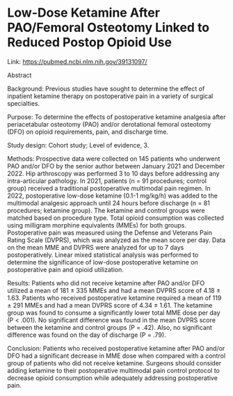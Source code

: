# Low-Dose Ketamine After PAO/Femoral Osteotomy Linked to Reduced Postop Opioid Use

Link: https://pubmed.ncbi.nlm.nih.gov/39131097/

Abstract

Background: Previous studies have sought to determine the effect of inpatient ketamine therapy on postoperative pain in a variety of surgical specialties.

Purpose: To determine the effects of postoperative ketamine analgesia after periacetabular osteotomy (PAO) and/or derotational femoral osteotomy (DFO) on opioid requirements, pain, and discharge time.

Study design: Cohort study; Level of evidence, 3.

Methods: Prospective data were collected on 145 patients who underwent PAO and/or DFO by the senior author between January 2021 and December 2022. Hip arthroscopy was performed 3 to 10 days before addressing any intra-articular pathology. In 2021, patients (n = 91 procedures; control group) received a traditional postoperative multimodal pain regimen. In 2022, postoperative low-dose ketamine (0.1-1 mg/kg/h) was added to the multimodal analgesic approach until 24 hours before discharge (n = 81 procedures; ketamine group). The ketamine and control groups were matched based on procedure type. Total opioid consumption was collected using milligram morphine equivalents (MMEs) for both groups. Postoperative pain was measured using the Defense and Veterans Pain Rating Scale (DVPRS), which was analyzed as the mean score per day. Data on the mean MME and DVPRS were analyzed for up to 7 days postoperatively. Linear mixed statistical analysis was performed to determine the significance of low-dose postoperative ketamine on postoperative pain and opioid utilization.

Results: Patients who did not receive ketamine after PAO and/or DFO utilized a mean of 181 ± 335 MMEs and had a mean DVPRS score of 4.18 ± 1.63. Patients who received postoperative ketamine required a mean of 119 ± 291 MMEs and had a mean DVPRS score of 4.34 ± 1.61. The ketamine group was found to consume a significantly lower total MME dose per day (P < .001). No significant difference was found in the mean DVPRS score between the ketamine and control groups (P = .42). Also, no significant difference was found on the day of discharge (P = .79).

Conclusion: Patients who received postoperative ketamine after PAO and/or DFO had a significant decrease in MME dose when compared with a control group of patients who did not receive ketamine. Surgeons should consider adding ketamine to their postoperative multimodal pain control protocol to decrease opioid consumption while adequately addressing postoperative pain.
